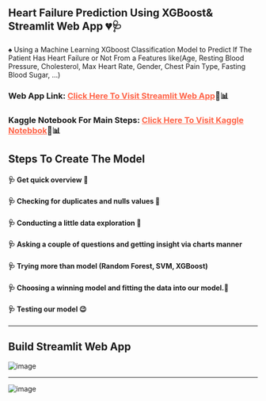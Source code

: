 ## Heart Failure Prediction Using XGBoost& Streamlit Web App 💔🩺
♠ Using a Machine Learning XGboost Classification Model to Predict If The Patient Has Heart Failure or Not From a Features like(Age, Resting Blood Pressure, Cholesterol, Max Heart Rate, Gender, Chest Pain Type, Fasting Blood Sugar, ...)

### Web App Link: <a href = "https://heart-failure-prediction-8lygyzhmwy3uctejsac3wj.streamlit.app/" style = "color: tomato">Click Here To Visit Streamlit Web App</a>🥰📊

### Kaggle Notebook For Main Steps: <a href = "https://www.kaggle.com/muhammadehabmuhammad/customer-s-spending-forecasting-streamlit-app" target="_blank" style = "color: tomato">Click Here To Visit Kaggle Notebbok</a>🥰📊

## Steps To Create The Model
#### 🩺 Get quick overview 🤩
#### 🩺 Checking for duplicates and nulls values 🧹
#### 🩺 Conducting a little data exploration 🧐
#### 🩺 Asking a couple of questions and getting insight via charts manner
#### 🩺 Trying more than model (Random Forest, SVM, XGBoost)
#### 🩺 Choosing a winning model and fitting the data into our model.🚀
#### 🩺 Testing our model 😉

<hr>

## Build Streamlit Web App

![image](https://github.com/modyehab810/Heart-Failure-Prediction/assets/114261123/2cbb1641-7271-4d8e-828a-960ed392fab6)

<hr>

![image](https://github.com/modyehab810/Heart-Failure-Prediction/assets/114261123/ea338423-d2fc-4b37-b266-9bdb11910207)


